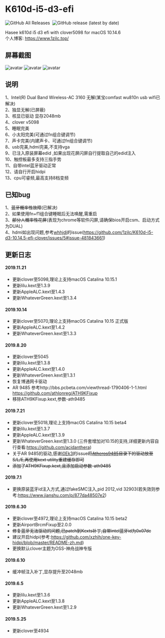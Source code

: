 # K610d-i5-d3-efi
<img alt="GitHub All Releases" src="https://img.shields.io/github/downloads/1zilc/K610d-i5-d3-10.14.5-efi-clover/total">&nbsp;
<img alt="GitHub release (latest by date)" src="https://img.shields.io/github/v/release/1zilc/K610d-i5-d3-10.14.5-efi-clover">&nbsp;


Hasee k610d i5 d3 efi with clover5098 for macOS 10.14.6  
个人博客: https://www.1zilc.top/

屏幕截图
-----

![avatar](https://github.com/1zilc/K610d-i5-d3-10.14.5-efi-clover/blob/master/screenshots/screenshot1.png)
![avatar](https://github.com/1zilc/K610d-i5-d3-10.14.5-efi-clover/blob/master/screenshots/screenshot4.png)
![avatar](https://github.com/1zilc/K610d-i5-d3-10.14.5-efi-clover/blob/master/screenshots/screenshot3.png)

说明
-----
1、Intel(R) Dual Band Wireless-AC 3160 无解(某宝comfast wu810n usb wifi已解决)  
2、独显无解(已屏蔽)  
3、核显已驱动 显存2048mb  
4、clover v5098  
5、睡眠完美  
6、小太阳完美(可通过fn组合键调节)  
7、声卡完美(内建声卡、可通过fn组合键调节)  
8、usb完美,hdmi完美,不支持vga  
9、已注入原装屏幕edid ,如果出现花屏闪屏自行提取自己的edid注入  
10、触控板最多支持三指手势  
11、自带intel蓝牙驱动正常  
12、请自行开启hidpi  
13、cpu可睿频,最高支持8档变频


已知bug
------
1、~~蓝牙概率性故障~~(已解决)  
2、如果使用fn+f1组合键睡眠后无法唤醒,需重启  
3、~~部分人概率性花屏~~(表现为chrome等软件闪屏,请确保bios开启csm、启动方式为DUAL)  
4、hdmi如出现问题,参考[whhjdi](https://github.com/whhjdi)的issue(https://github.com/1zilc/K610d-i5-d3-10.14.5-efi-clover/issues/5#issue-481843661)  

更新日志
-------
#### 2019.11.21
* 更新clover至5098,理论上支持macOS Catalina 10.15.1  
* 更新lilu.kext至1.3.9  
* 更新AppleALC.kext至1.4.3  
* 更新WhateverGreen.kext至1.3.4  

#### 2019.10.14
* 更新clover至5070,理论上支持macOS Catalina 10.15 正式版  
* 更新AppleALC.kext至1.4.2  
* 更新WhateverGreen.kext至1.3.3  

#### 2019.8.20
* 更新clover至5045
* 更新lilu.kext至1.3.8  
* 更新AppleALC.kext至1.4.0  
* 更新WhateverGreen.kext至1.3.1  
* 恢复博通网卡驱动
* AR 9485 参考http://bbs.pcbeta.com/viewthread-1790406-1-1.html
https://github.com/athlonreg/ATH9KFixup
* 移除ATH9KFixup.kext,参数-ath9485

#### 2019.7.21
* 更新clover至5018,理论上支持macOS Catalina 10.15 beta4  
* 更新lilu.kext至1.3.7  
* 更新AppleALC.kext至1.3.9  
* 更新WhateverGreen.kext至1.3.0  (三件套增加对10.15的支持,详细更新内容自行查看:https://github.com/acidanthera)  
* 关于AR 9485的驱动,感谢[i0Ek3](https://github.com/i0Ek3)的issue~~将[Atheros9485](https://github.com/1zilc/K610d-i5-d3-10.14.5-efi-clover/tree/master/Atheros9485)目录下的驱动放至S/L/E,再使用kext utility重建缓存即可~~  
* ~~添加了ATH9KFixup.kext,且添加启动参数-ath9485~~

#### 2019.7.1
* 更换原装蓝牙id注入方式,通过fakeSMC注入,pid 2012,vid 32903(若失效则参考:https://www.jianshu.com/p/877da48507e2)  

#### 2019.6.30
* 更新clover至4972,理论上支持macOS Catalina 10.15 beta2  
* 更新AirportBrcmFixup至2.0.0  
* ~~修复蓝牙无法驱动的问题,已patch到Kexts补丁,自带intel蓝牙id为0x07dc~~  
* 建议开启hidpi(参考:https://github.com/xzhih/one-key-hidpi/blob/master/README-zh.md)  
* 更换默认clover主题为OSS-神舟战神专版  

#### 2019.6.10
* 缓冲帧注入补丁,显存提升至2048mb  

#### 2019.6.5
* 更新lilu.kext至1.3.6  
* 更新AppleALC.kext至1.3.8  
* 更新WhateverGreen.kext至1.2.9  

#### 2019.5.25
* 更新clover至4934
